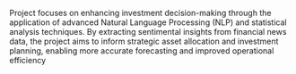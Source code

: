 
 Project focuses on enhancing investment decision-making through the application of advanced Natural Language Processing (NLP) and statistical analysis techniques. By extracting sentimental insights from financial news data, the project aims to inform strategic asset allocation and investment planning, enabling more accurate forecasting and improved operational efficiency
